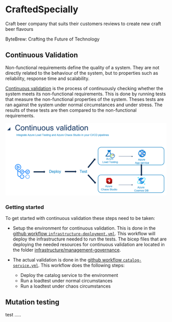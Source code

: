 # CraftedSpecially
Craft beer company that suits their customers reviews to create new craft beer flavours

ByteBrew: Crafting the Future of Technology

## Continuous Validation
Non-functional requirements define the quality of a system. They are not directly related to the behaviour of the system, but to properties such as reliability, response time and scalability.

[Continuous validation](https://learn.microsoft.com/en-us/azure/well-architected/mission-critical/mission-critical-deployment-testing#continuous-validation-and-testing) is the process of continuously checking whether the system meets its non-functional requirements. This is done by running tests that measure the non-functional properties of the system. Theses tests are ran against the system under normal circumstances and under stress. The results of these tests are then compared to the non-functional requirements.

![Continuous validation](./Docs/Images/ContinuousValidation.png)

### Getting started
To get started with continuous validation these steps need to be taken:
- Setup the environment for continuous validation. This is done in the [github workflow `infrastructure-deployment.yml`](./.github/workflows/infrastructure-deployment.yml). This workflow will deploy the infrastructure needed to run the tests. The bicep files that are deploying the needed resources for continuous validation are located in the folder [infrastructure/management-governance](./Infrastructure/management-governance/continuous-validation/).

- The actual validation is done in the [github workflow `catalog-service.yml`](./.github/workflows/catalog-service.yml). This workflow does the following steps:
    - Deploy the catalog service to the environment
    - Run a loadtest under normal circumstances
    - Run a loadtest under chaos circumstances

## Mutation testing
test .....
